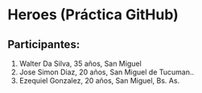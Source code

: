 # Heroes (Práctica GitHub)

## Participantes:

1. Walter Da Silva, 35 años, San Miguel
2. Jose Simon Diaz, 20 años, San Miguel de Tucuman..
3. Ezequiel Gonzalez, 20 años, San Miguel, Bs. As. 
